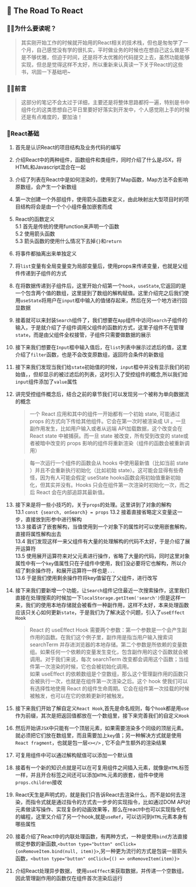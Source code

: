 ## 📘 The Road To React

### 🐱‍🏍为什么要读呢？
> 其实刚开始工作的时候就开始用的React相关的技术栈，但也是匆匆学了一个月，自己感觉没有学的很扎实，平时做业务的时候也在想自己这么做是不是不够优雅，但迫于时间，还是将不太优雅的代码提交上去，虽然功能能够实现，但总是觉得这样不太好，所以重新来认真读一下关于React的这些书，巩固一下基础吧~

### 🐱‍🚀前言
> 这部分的笔记不会太过于详细，主要还是将整体思路都捋一遍，特别是书中组件化的这类思想自己平日里要好好落实到开发中，个人感觉刚上手的时候还是有点难度的，要加油！

### 🥇React基础
1. 首先是认识React的项目结构及业务代码的编写
2. 介绍React中的两种组件，函数组件和类组件，同时介绍了什么是JSX，将HTML和Javascript混合在一起
3. 介绍了列表在React中是如何渲染的，使用到了Map函数，Map方法不会影响原数组，会产生一个新数组
4. 第一次创建一个外部组件，使用箭头函数来定义，由此映射出大型项目时的项目结构将会是由一个个小组件叠加嵌套而成
5. React的函数定义  
   5.1 首先是传统的使用function来声明一个函数  
   5.2 使用箭头函数  
   5.3 箭头函数的使用什么情况下去掉``{}``和``return``  
6. 将事件都抽离出来单独定义
7. 将``list``变量有全局变量变为局部变量后，使用props来传递变量，也就是父组件传递到子组件的方式
8. 在将数据传递到子组件后，这里开始介绍第一个``hook``，``useState``,它返回的是一个包含两个值的数组，这里提到了数组的解构赋值。这里介绍完之后我们使用``useState``将用户在``input``框中输入的值储存起来，然后在另一个地方进行回显数据
9. 接着就可以来封装``Search``组件了，我们想要在``App``组件中访问``Search``子组件的输入，于是就介绍了子组件调用父组件的函数的方式，这里子组件不在管理``state``，而是由父组件全权接管，子组件只需要做数据的展示
10. 接下来我们想要在``Input``框中输入值后，在``list``列表中展示过滤后的值，这里介绍了``filter``函数，也是不会改变原数组，返回符合条件的新数组
11. 接下来我们发现当我们给``state``初始值的时候，``input``框中并没有显示我们的初始值，，但却显示的被过滤后的列表，这时引入了受控组件的概念,所以我们给``input``组件添加了``value``属性
12. 讲完受控组件概念后，结合之前的章节我们可以发现另一个被称为单向数据流的概念  

    > 一个 React 应用和其中的组件一开始都有一个初始 state, 可能通过 props 的方式向下传给其他组件。它会在第一次时被渲染成 UI 。一旦副作用发生，比如用户输入或者从远端 API加载数据，这个改变会在 React state 中被捕获。而一旦 state 被改变，所有受到改变的 state或者被暗中改变的 props 影响的组件将重新渲染（组件的函数会被重新调用）  

    > 每一次运行一个组件的函数会从 hooks 中使用最新值（比如当前 state ）并且不会重新执行初始化（比如初始 state）。这可能会显得有些奇怪，因为有人可能会假定 useState hooks函数会用初始值重新初始化，但其实并没有。Hooks 只会在组件第一次渲染时初始化一次，而之后 React 会在内部追踪其最新值。

13. 接下来是将一些小技巧的，关于``props``的处理。这里讲到了对象的解构  
    13.1 ``const {search, onSearch} = props``
    13.2 接着直接省略定义变量这一步，直接放到形参中进行解构  
    13.3 接着讲了嵌套解构，当值使用到一个对象下的属性时可以使用嵌套解构，直接将属性解构出去  
    13.4 我们发现这样一来父组件有大量的处理解构的代码不太好，于是介绍了展开运算符  
    13.5 使用展开运算符来对父元素进行操作，省略了大量的代码，同时这里对象属性中有一个``key``值属性只在子组件中使用，我们没必要将它也解构，所以介绍了剩余操作符，和展开运算符一样也是```...```  
    13.6 于是我们使用剩余操作符将key值留在了父组件，进行改写  
  
14. 接下来我们要新增一个功能，让``Search``组件记住最近一次搜索操作，这里我们直接在处理搜索的时候加一下``localStorage.getItem('search')``但是这样一来，我们的使用本地存储就会被看作一种副作用，这样不太好，本来处理函数应该只关心如何更新``state``，于是我们为了解决这个问题，引入了``useEffect Hook``  
    > React 的 useEffect Hook 需要两个参数：第一个参数是一个会产生副作用的函数。在我们这个例子里，副作用是指当用户输入搜索词 searchTerm 并存进浏览器的本地存储。第二个参数是所依赖的变量数组。如果任何一个依赖的变量发生变化，包含副作用的这个函数就会被调用。对于我们来说，每次 searchTerm 改变都会调用这个函数；当组件第一次渲染的时候，它也会被初始化调用。  
    > 如果 useEffect 的依赖数组是个空数组，那么这个管理副作用的函数只会被执行一次，也就是在组件第一次渲染之后。这个 hook 使我们可以有选择性地使用 React 的组件生命周期。它会在组件第一次挂载的时候被触发，也可以在它的依赖更新时被触发。

15. 接下来我们开始了解自定义``React Hook``,首先是命名规则，每个``hook``都是用``use``作为前缀，其次是把返回值都放在一个数组里，接下来完善我们的自定义``Hook``  

16. 然后开始讲``JSX``中只能有一个顶层元素，如果需要渲染多个同级的顶层元素。就必须把它们放在数组里，而且需要加上``key``值；另一种解决方式就是使用``React fragment``，也就是包一层``<></>`` , 它不会产生额外的渲染结果

17. 可复用组件中可以通过解构赋值可以添加一个默认值 

18. 接着有一个新的知识点就是可以在可复用组件之间插入元素，就像是``HTML``标签一样，并且开合标签之间还可以添加``HTML``元素的嵌套，组件中使用``props.children``接收

19. React天生是声明式的，就是我们只告诉React去渲染什么，而不是如何去渲染，而指令式就是通过指令的方式去一步步的实现指令，比如通过DOM API对元素做读写操作、实现复杂的动画效果等，那么在react中也可以实现指令式的编程，这里又介绍了另一个hook,就是``useRef``，可以访问到``HTML``元素本身有哪些属性

20. 接着介绍了React中的内联处理函数，有两种方式，一种是使用``bind``方法直接绑定参数的新函数,``<button type="button" onClick={onRemoveItem.bind(null, item)}>``,另一种更为流行的方式是包装一层箭头函数，``<button type="button" onClick={() => onRemoveItem(item)}>`` 

21. 介绍React处理异步数据， 使用``useEffect``来获取数据，并传递一个空数组，因此管理副作用的函数仅在组件首次渲染后运行


  





